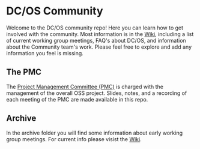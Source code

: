 # DC/OS Community

Welcome to the DC/OS community repo! Here you can learn how to get involved with the community. Most information is in the [Wiki](https://github.com/dcos/community/wiki), including a list of current working group meetings, FAQ's about DC/OS, and information about the Community team's work. Please feel free to explore and add any information you feel is missing.

## The PMC
The [Project Management Committee (PMC)](pmc) is charged with the management of the overall OSS project. Slides, notes, and a recording of each meeting of the PMC are made available in this repo.

## Archive
In the archive folder you will find some information about early working group meetings. For current info please visist the [Wiki](https://github.com/dcos/community/wiki). 
